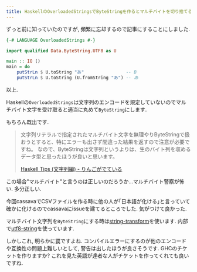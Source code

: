 ```yaml
---
title: HaskellのOverloadedStringsでByteStringを作るとマルチバイトを切り捨てる罠があります
---
```


ずっと前に知っていたのですが,
頻繁に忘却するので記事にすることにしました.

~~~hs
{-# LANGUAGE OverloadedStrings #-}

import qualified Data.ByteString.UTF8 as U

main :: IO ()
main = do
    putStrLn $ U.toString "あ"                -- B
    putStrLn $ U.toString (U.fromString "あ") -- あ
~~~

以上.

Haskellの`OverloadedStrings`は文字列のエンコードを規定していないのでマルチバイト文字を受け取ると適当に丸めて`ByteString`にします.

もちろん既出です.

> 文字列リテラルで指定されたマルチバイト文字を無理やりByteStringで扱おうとすると、特にエラーも出さず間違った結果を返すので注意が必要ですね。
> なので、ByteStringは文字列というよりは、生のバイト列を収めるデータ型と思ったほうが良いと思います。
>
> [Haskell Tips (文字列編) - りんごがでている](http://bicycle1885.hatenablog.com/entry/2012/12/24/234707)

この場合"マルチバイト"と言うのは正しいのだろうか…マルチバイト警察が怖い.
多分正しい.

今回cassavaでCSVファイルを作る時に他の人が｢日本語が化ける｣と言っていて確かに化けるのでcassavaにissueを建てるところでした.
気がつけて良かった.

マルチバイト文字列を`ByteString`にする時は[string-transform](https://www.stackage.org/package/string-transform)を使います.
内部で[utf8-string](https://www.stackage.org/package/utf8-string)を使っています.

しかしこれ,
明らかに罠ですよね.
コンパイルエラーにするのが他のエンコードや互換性の問題上難しいとして,
警告は出したほうが良さそうです.
GHCのチケットを作りますか?
これを見た英語が達者な人がチケットを作ってくれても良いですね.
